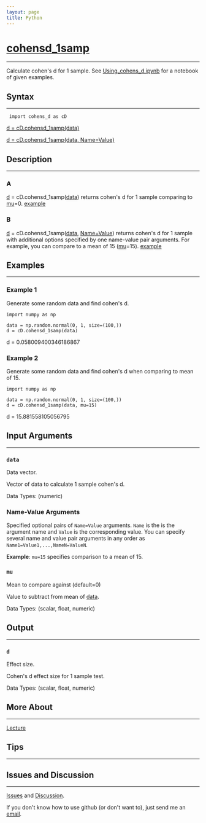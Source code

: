 ```yaml
---
layout: page
title: Python
---
```


# [cohensd_1samp](https://github.com/tulimid1/cohens_d/blob/main/cohens_d/cohens_d.py)
---

Calculate cohen's d for 1 sample. See [Using_cohens_d.ipynb](https://github.com/tulimid1/cohens_d/blob/main/cohens_d/Using_cohens_d.ipynb) for a notebook of given examples. 

## Syntax
---
     import cohens_d as cD

[d = cD.cohensd_1samp(data)](#a)

[d = cD.cohensd_1samp(data, Name=Value)](#b)

## Description
---
### A
[d](#d) = cD.cohensd_1samp([data](#data)) returns cohen's d for 1 sample comparing to [mu](#mu)=0. [example](#example-1)

### B 
[d](#d) = cD.cohensd_1samp([data](#data), [Name=Value](#name-value-arguments)) returns cohen's d for 1 sample with additional options specified by one name-value pair arguments. For example, you can compare to a mean of 15 ([mu](#mu)=15). [example](#example-2)

## Examples 
---
### Example 1
Generate some random data and find cohen's d.  

    import numpy as np 
    
    data = np.random.normal(0, 1, size=(100,))
    d = cD.cohensd_1samp(data)

d = 0.058009400346186867

### Example 2 
Generate some random data and find cohen's d when comparing to mean of 15. 

    import numpy as np 
    
    data = np.random.normal(0, 1, size=(100,))
    d = cD.cohensd_1samp(data, mu=15)
    
d = 15.881558105056795

## Input Arguments
---
### ```data```
Data vector. 

Vector of data to calculate 1 sample cohen's d. 

Data Types: (numeric)

### Name-Value Arguments

Specified optional pairs of ```Name=Value``` arguments. ```Name``` is the is the argument name and ```Value``` is the corresponding value. You can specify several name and value pair arguments in any order as ```Name1=Value1,...,NameN=ValueN```. 

**Example**: ```mu=15``` specifies comparison to a mean of 15. 

### ```mu```
Mean to compare against (default=0)

Value to subtract from mean of [data](#data). 

Data Types: (scalar, float, numeric)

## Output
---

### ```d```
Effect size. 

Cohen's d effect size for 1 sample test. 

Data Types: (scalar, float, numeric)

## More About 
---
[Lecture](https://github.com/joshcash9/Statistics_BME/blob/master/04_effect_power.pdf)

## Tips 
---


## Issues and Discussion 
---

[Issues](https://github.com/tulimid1/cohens_d/issues) and [Discussion](https://github.com/tulimid1/cohens_d/discussions).

If you don't know how to use github (or don't want to), just send me an [email](mailto:tulimid@udel.edu). 
